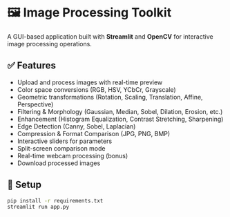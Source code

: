 # 🖼️ Image Processing Toolkit

A GUI-based application built with **Streamlit** and **OpenCV** for interactive image processing operations.

## ✅ Features

- Upload and process images with real-time preview
- Color space conversions (RGB, HSV, YCbCr, Grayscale)
- Geometric transformations (Rotation, Scaling, Translation, Affine, Perspective)
- Filtering & Morphology (Gaussian, Median, Sobel, Dilation, Erosion, etc.)
- Enhancement (Histogram Equalization, Contrast Stretching, Sharpening)
- Edge Detection (Canny, Sobel, Laplacian)
- Compression & Format Comparison (JPG, PNG, BMP)
- Interactive sliders for parameters
- Split-screen comparison mode
- Real-time webcam processing (bonus)
- Download processed images

## 🚀 Setup

```bash
pip install -r requirements.txt
streamlit run app.py